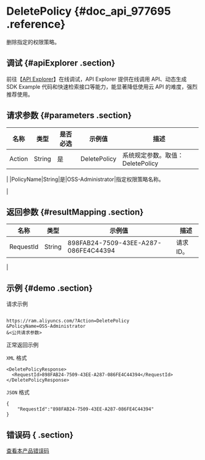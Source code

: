 # DeletePolicy {#doc_api_977695 .reference}

删除指定的权限策略。

## 调试 {#apiExplorer .section}

前往【[API Explorer](https://api.aliyun.com/#product=Ram&api=DeletePolicy)】在线调试，API Explorer 提供在线调用 API、动态生成 SDK Example 代码和快速检索接口等能力，能显著降低使用云 API 的难度，强烈推荐使用。

## 请求参数 {#parameters .section}

|名称|类型|是否必选|示例值|描述|
|--|--|----|---|--|
|Action|String|是|DeletePolicy|系统规定参数。取值：DeletePolicy

 |
|PolicyName|String|是|OSS-Administrator|指定权限策略名称。

 |

## 返回参数 {#resultMapping .section}

|名称|类型|示例值|描述|
|--|--|---|--|
|RequestId|String|898FAB24-7509-43EE-A287-086FE4C44394|请求ID。

 |

## 示例 {#demo .section}

请求示例

``` {#request_demo}

https://ram.aliyuncs.com/?Action=DeletePolicy
&PolicyName=OSS-Administrator
&<公共请求参数>

```

正常返回示例

`XML` 格式

``` {#xml_return_success_demo}
<DeletePolicyResponse>
  <RequestId>898FAB24-7509-43EE-A287-086FE4C44394</RequestId>
</DeletePolicyResponse>

```

`JSON` 格式

``` {#json_return_success_demo}
{
	"RequestId":"898FAB24-7509-43EE-A287-086FE4C44394"
}
```

## 错误码 { .section}

[查看本产品错误码](https://error-center.aliyun.com/status/product/Ram)

